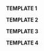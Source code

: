 <p>
<br />
<strong>TEMPLATE 1</strong>
<br />
</p>
<p>
<strong>TEMPLATE 2</strong>
<br />
</p>
<p>
<strong>TEMPLATE 3</strong>
<br />
</p>
<p>
<strong>TEMPLATE 4</strong>
<br />
</p>
